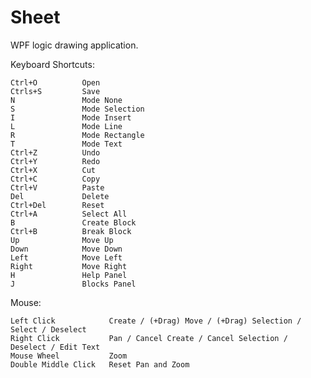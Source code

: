 Sheet
=====

WPF  logic  drawing  application.

Keyboard  Shortcuts:

    Ctrl+O          Open
    Ctrls+S         Save
    N               Mode None
    S               Mode Selection
    I               Mode Insert
    L               Mode Line
    R               Mode Rectangle
    T               Mode Text
    Ctrl+Z          Undo
    Ctrl+Y          Redo
    Ctrl+X          Cut
    Ctrl+C          Copy
    Ctrl+V          Paste
    Del             Delete
    Ctrl+Del        Reset
    Ctrl+A          Select All
    B               Create Block
    Ctrl+B          Break Block
    Up              Move Up
    Down            Move Down
    Left            Move Left
    Right           Move Right
    H               Help Panel
    J               Blocks Panel

Mouse:

    Left Click            Create / (+Drag) Move / (+Drag) Selection / Select / Deselect
    Right Click           Pan / Cancel Create / Cancel Selection / Deselect / Edit Text
    Mouse Wheel           Zoom
    Double Middle Click   Reset Pan and Zoom
